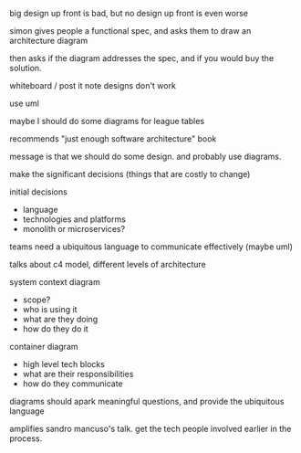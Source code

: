 big design up front is bad, but no design up front is even worse

simon gives people a functional spec, and asks them to draw an architecture diagram

then asks if the diagram addresses the spec, and if you would buy the solution.

whiteboard / post it note designs don't work

use uml

maybe I should do some diagrams for league tables

recommends "just enough software architecture" book

message is that we should do some design. and probably use diagrams.

make the significant decisions (things that are costly to change)

initial decisions
- language
- technologies and platforms
- monolith or microservices?

teams need a ubiquitous language to communicate effectively (maybe uml)

talks about c4 model, different levels of architecture

system context diagram
 - scope?
 - who is using it
 - what are they doing
 - how do they do it

container diagram 
 - high level tech blocks
 - what are their responsibilities
 - how do they communicate
 
diagrams should apark meaningful questions, and provide the ubiquitous language

amplifies sandro mancuso's talk. get the tech people involved earlier in the process.